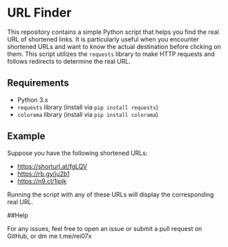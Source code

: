 # URL Finder

This repository contains a simple Python script that helps you find the real URL of shortened links. It is particularly useful when you encounter shortened URLs and want to know the actual destination before clicking on them. This script utilizes the `requests` library to make HTTP requests and follows redirects to determine the real URL.

## Requirements

- Python 3.x
- `requests` library (install via `pip install requests`)
- `colorama` library (install via `pip install colorama`)

## Example

Suppose you have the following shortened URLs:

- https://shorturl.at/fgLQV
- https://rb.gy/ju2b1
- https://n9.cl/1ipjk

Running the script with any of these URLs will display the corresponding real URL.

##Help

For any issues, feel free to open an issue or submit a pull request on GitHub, or dm me t.me/rei07x
